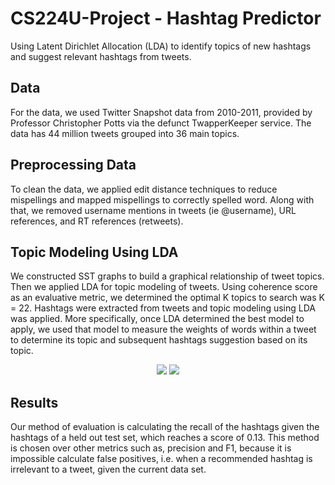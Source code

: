# CS224U-Project - Hashtag Predictor
Using Latent Dirichlet Allocation (LDA) to identify topics of new hashtags and suggest relevant hashtags from tweets.

## Data
For the data, we used Twitter Snapshot data from 2010-2011, provided by Professor Christopher Potts via the defunct TwapperKeeper service. The data has 44 million tweets grouped into 36 main topics.

## Preprocessing Data
To clean the data, we applied edit distance techniques to reduce mispellings and mapped mispellings to correctly spelled word. Along with that, we removed username mentions in tweets (ie @username), URL references, and RT references (retweets).

## Topic Modeling Using LDA
We constructed SST graphs to build a graphical relationship of tweet topics. Then we applied LDA for topic modeling of tweets. Using coherence score as an evaluative metric, we determined the optimal K topics to search was K = 22. Hashtags were extracted from tweets and topic modeling using LDA was applied. More specifically, once LDA determined the best model to apply, we used that model to measure the weights of words within a tweet to determine its topic and subsequent hashtags suggestion based on its topic.

<p align="center">
  <img src="https://user-images.githubusercontent.com/32311654/49634109-9853f700-f9b0-11e8-8d92-fc1d63750f5f.png">
  <img src="https://user-images.githubusercontent.com/32311654/49634182-cfc2a380-f9b0-11e8-9df8-ab1f5da25c11.png">
</p>

## Results
Our method of evaluation is calculating the recall of the hashtags given the hashtags of a held out test set, which reaches a score of 0.13. This method is chosen over other metrics such as, precision and F1, because it is impossible calculate false positives, i.e. when a recommended hashtag is irrelevant to a tweet, given the current data set. 


